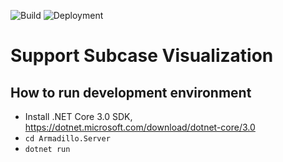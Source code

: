 ![Build](https://dev.azure.com/smalltalker/SubcaseMonitor/_apis/build/status/Continuous%20Integration)
![Deployment](https://vsrm.dev.azure.com/smalltalker/_apis/public/Release/badge/ebe36ad3-0e8c-4cce-beac-0fdd6f13c497/1/3)


# Support Subcase Visualization

## How to run development environment
* Install .NET Core 3.0 SDK, https://dotnet.microsoft.com/download/dotnet-core/3.0
* `cd Armadillo.Server`
* `dotnet run`
